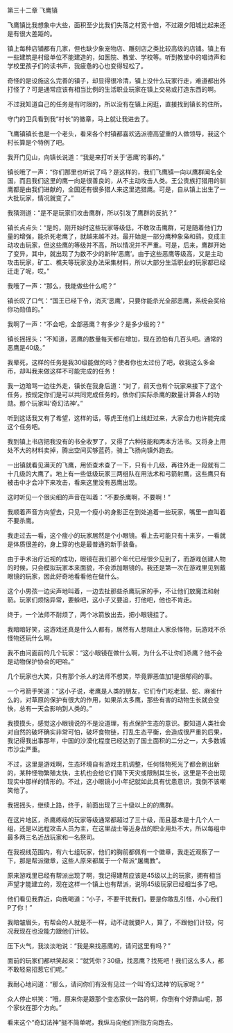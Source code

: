 第三十二章 飞鹰镇


飞鹰镇比我想象中大些，面积至少比我们失落之村宽十倍，不过跟夕阳城比起来还是有很大差距的。

镇上每种店铺都有几家，但也缺少象宠物店、雕刻店之类比较高级的店铺。镇上有一些建筑是村级单位不能建造的，如医院、教堂、学校等。听到教堂中的唱诗声和学校里孩子们的读书声，我疲惫的心也变得轻松了。

奇怪的是设施这么完善的镇子，却显得很冷清，镇上没什么玩家行走，难道都出外打怪了？可是通常应该有相当比例的生活职业玩家在镇上交易或打造东西的啊。

不过我知道自己的任务是有时限的，所以没有在镇上闲逛，直接找到镇长的住所。

守门的卫兵看到我“村长”的徽章，马上就让我进去了。

飞鹰镇镇长也是一个老头，看来各个村镇都喜欢选派德高望重的人做领导，我这个村长算是个特例了吧。

我开门见山，向镇长说道：“我是来打听关于‘恶鹰’的事的。”

镇长哦了一声：“你们那里也听说了吗？是这样的，我们飞鹰镇一向以鹰群闻名全国，而且我们这里的鹰一向是很善良的，从不主动攻击人类。王公贵族打猎用的驯鹰都是由我们进献的，全国还有很多猎人来这里选猎鹰。可是，自从镇上出生了一大批玩家，情况就变了。”

我猜测道：“是不是玩家们攻击鹰群，所以引发了鹰群的反抗？”

镇长点点头：“是的，刚开始时这些玩家等级低，不敢攻击鹰群，可是随着他们力量的增强，能杀死老鹰了，就越来越不对。最开始是一部分鹰种象枭和鹞，变成主动攻击玩家，但这些鹰的等级并不高，所以情况并不严重。可是，后来，鹰群开始了变异，其中，就出现了为数不少的新种‘恶鹰’。由于这些恶鹰等级高，又是主动攻击玩家，矿工、樵夫等玩家没办法采集材料，所以大部分生活职业的玩家都已经迁走了呢，哎。”

我哦了一声：“那么，我能做些什么呢？”

镇长叹了口气：“国王已经下令，消灭‘恶鹰’，只要你能杀光全部恶鹰，系统会奖给你功勋值的。”

我啊了一声：“不会吧，全部恶鹰？有多少？是多少级的？”

镇长摇摇头：“不知道，恶鹰的数量每天都在增加，现在恐怕有几百头吧。通常的恶鹰是40级。”

我晕死，这样的任务是我30级能做的吗？使者你也太过份了吧，收我这么多金币，却叫我来做这样不可能完成的任务！

我一边暗骂一边往外走，镇长在我身后道：“对了，前天也有个玩家来接下了这个任务，按规定你们是可以共同完成任务的，依你们实际杀鹰的数量计算各人的功勋。那个玩家叫‘奇幻法神’。”

听到这话我又有了希望，这样的话，等虎王他们上线赶过来，大家合力也许能完成这个任务吧。

我到镇上书店把我没有的书全收罗了，又得了六种技能和两本方法书。又将身上用处不大的材料卖掉，腾出空间买够蓝药，骑上飞扬向镇外跑去。

一出镇就看见满天的飞鹰，用侦查术查了一下，只有十几级，再往外走一段就有二十几级的大鹰了。地上有一些低级玩家三两组队在用法术和弓箭射鹰，这些鹰只有被击中才会冲下来攻击，看来这里没有恶鹰出现。

这时听见一个很尖细的声音在叫着：“不要杀鹰啊，不要啊！”

我顺着声音方向望去，只见一个瘦小的身影正在到处追着一些玩家，嘴里一直叫着不要杀鹰。

我走过去一看，这个瘦小的玩家居然是个小眼镜。看上去可能只有十来岁，一看就是体质很差的，身上穿的也是最普通的新手装备。

由于手术治疗近视的成功，眼镜在我们那个年代已经很少见到了，而游戏创建人物的时候，只会模拟玩家本来面貌，不会添加眼镜的。我还是第一次在游戏里见到戴眼镜的玩家，因此好奇地看看他在做什么。

这个小男孩一边尖声地叫着，一边去扯那些杀鹰玩家的手，不让他们放魔法和射箭。玩家们烦恼异常，要躲吧，这小子又要追，打他吧，他也不肯走。

终于，一个法师不耐烦了，两个冰箭放出去，把小眼镜挂了。

我暗暗好笑，这游戏还真是什么人都有，居然有人想阻止人家杀怪物，玩游戏不杀怪物还玩什么啊。

我不由问面前的几个玩家：“这小眼镜在做什么啊，为什么不让你们杀鹰？他不会是动物保护协会的吧哈。”

几个玩家也大笑，只有那个杀人的法师不想笑，毕竟罪恶值加1是很郁闷的事。

一个弓箭手笑道：“这小子说，老鹰是人类的朋友，它们专门吃老鼠、蛇、麻雀什么的，对草原的保护有很大的作用，如果杀太多鹰，那些有害的动物生长就会变快，总有一天会影响到人类的。”

我摸摸头，感觉这小眼镜说的不是没道理，有点保护生态的意识。要知道人类社会对自然的破坏确实非常可怕，破坏食物链，打乱生态平衡，会造成很严重的后果，我记得我出事那年，中国的沙漠化程度已经达到了国土面积的二分之一，大多数城市沙尘严重。

不过，这里是游戏啊，生态环境自有游戏主机调整，任何怪物死光了都会刷出新的，某种怪物繁殖太快，主机也会给它们降下天灾或限制其生长，这里是不会出现现实中那样的情形的。不过，这小眼镜小小年纪就如此具有忧患意识，我倒不该嘲笑他了。

我摇摇头，继续上路，终于，前面出现了三十级以上的的鹰群。

在这片地区，杀鹰练级的玩家等级通常都超过了三十级，而且基本是十几个人一组，还是以远程攻击人员为主，在这里战士等近身战的职业用处不大，所以每组中最多两三名近战玩家和一名祭司。

在我视线范围内，有六七组玩家，他们的胸前都佩有一个徽章，我走近观察了一下，那是帮派徽章，这些人原来都属于一个帮派“屠鹰教”。

原来游戏里已经有帮派出现了啊，我记得建帮应该是45级以上的玩家，拥有相当声望才能建立的，现在这样一个镇上也有帮派，说明45级玩家已经相当多了吧。

他们看见我靠近，向我喝道：“小子，不要干扰我们，要是你敢乱引怪，小心我们P了你！”

我暗皱眉头，有帮会的人就是不一样，动不动就要P人，算了，不跟他们计较，何况我现在也没能力跟他们计较。

压下火气，我淡淡地说：“我是来找恶鹰的，请问这里有吗？”

面前的玩家们都哄笑起来：“就凭你？30级，找恶鹰？找死吧！我们这么多人，都不敢轻易招惹它们呢。”

我耐心地问道：“那么，请问你们有没有见过一个叫‘奇幻法神’的玩家呢？”

众人停止哄笑：“哦，原来你是跟那个变态家伙一路的啊，你倒有个好靠山呢，那个家伙在那个方向。”

看来这个“奇幻法神”挺不简单呢，我纵马向他们所指方向跑去。





